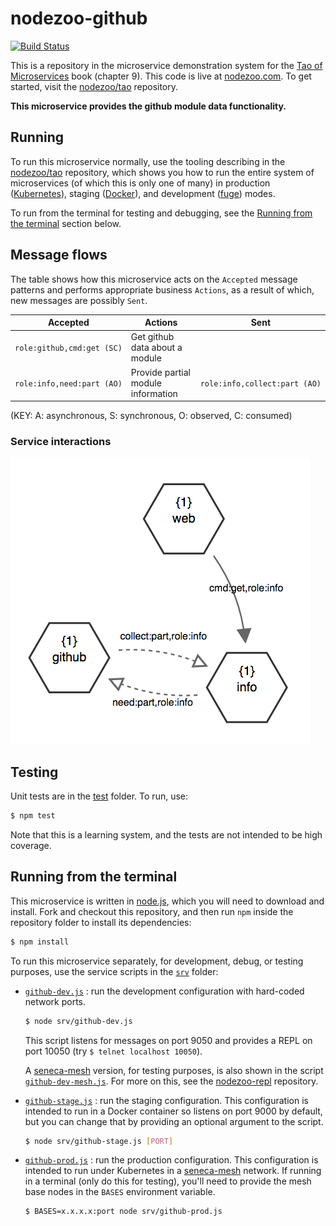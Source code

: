 # nodezoo-github

[![Build Status](https://travis-ci.org/nodezoo/nodezoo-github.svg?branch=master)](https://travis-ci.org/nodezoo/nodezoo-github)


This is a repository in the microservice demonstration system for
the [Tao of Microservices](//bit.ly/rmtaomicro) book (chapter 9). This
code is live at [nodezoo.com](http://nodezoo.com). To get started,
visit the [nodezoo/tao](//github.com/nodezoo/tao) repository.

__This microservice provides the github module data functionality.__


## Running

To run this microservice normally, use the tooling describing in
the [nodezoo/tao](//github.com//nodezoo/tao) repository, which shows you how to run
the entire system of microservices (of which this is only one of many) in
production ([Kubernetes](//kubernetes.io)), staging
([Docker](//docker.com)), and development
([fuge](//github.com/apparatus/fuge)) modes.

To run from the terminal for testing and debugging, see
the [Running from the terminal](#running-from-the-terminal) section
below.


## Message flows

The table shows how this microservice acts on the `Accepted` message
patterns and performs appropriate business `Actions`, as a result of
which, new messages are possibly `Sent`.

|Accepted |Actions |Sent
|--|--|--
|`role:github,cmd:get (SC)` |Get github data about a module|
|`role:info,need:part (AO)` |Provide partial module information|`role:info,collect:part (AO)`

(KEY: A: asynchronous, S: synchronous, O: observed, C: consumed)

### Service interactions

![github](github.png?raw=true "suggest")


## Testing

Unit tests are in the [test](test) folder. To run, use:

```sh
$ npm test
```

Note that this is a learning system, and the tests are not intended to
be high coverage.


## Running from the terminal

This microservice is written in [node.js](//nodejs.org), which you
will need to download and install. Fork and checkout this repository,
and then run `npm` inside the repository folder to install its dependencies:

```sh
$ npm install
```

To run this microservice separately, for development, debug, or
testing purposes, use the service scripts in the [`srv`](srv) folder:

* [`github-dev.js`](srv/github-dev.js) : run the development configuration 
  with hard-coded network ports.

  ```sh
  $ node srv/github-dev.js
  ```

  This script listens for messages on port 9050 and provides a REPL on
  port 10050 (try `$ telnet localhost 10050`).

  A [seneca-mesh](//github.com/senecajs/seneca-mesh) version, for
  testing purposes, is also shown in the
  script [`github-dev-mesh.js`](srv/github-dev-mesh.js). For more on
  this, see the [nodezoo-repl](//github.com/nodezoo/nodezoo-repl)
  repository.

* [`github-stage.js`](srv/github-stage.js) : run the staging
  configuration. This configuration is intended to run in a Docker
  container so listens on port 9000 by default, but you can change
  that by providing an optional argument to the script.

  ```sh
  $ node srv/github-stage.js [PORT]
  ```

* [`github-prod.js`](srv/github-prod.js) : run the production
  configuration. This configuration is intended to run under
  Kubernetes in a [seneca-mesh](//github.com/senecajs/seneca-mesh)
  network. If running in a terminal (only do this for testing), you'll
  need to provide the mesh base nodes in the `BASES` environment
  variable.

  ```sh
  $ BASES=x.x.x.x:port node srv/github-prod.js
  ```
